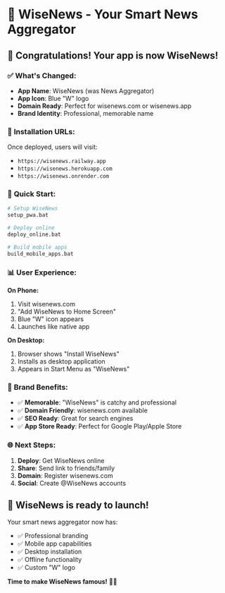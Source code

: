# 🧠 WiseNews - Your Smart News Aggregator

## 🎉 **Congratulations! Your app is now WiseNews!**

### ✅ **What's Changed:**
- **App Name**: WiseNews (was News Aggregator)
- **App Icon**: Blue "W" logo
- **Domain Ready**: Perfect for wisenews.com or wisenews.app
- **Brand Identity**: Professional, memorable name

### 📱 **Installation URLs:**
Once deployed, users will visit:
- `https://wisenews.railway.app`
- `https://wisenews.herokuapp.com`
- `https://wisenews.onrender.com`

### 🚀 **Quick Start:**
```bash
# Setup WiseNews
setup_pwa.bat

# Deploy online
deploy_online.bat

# Build mobile apps
build_mobile_apps.bat
```

### 📊 **User Experience:**
**On Phone:**
1. Visit wisenews.com
2. "Add WiseNews to Home Screen"
3. Blue "W" icon appears
4. Launches like native app

**On Desktop:**
1. Browser shows "Install WiseNews"
2. Installs as desktop application
3. Appears in Start Menu as "WiseNews"

### 🎯 **Brand Benefits:**
- ✅ **Memorable**: "WiseNews" is catchy and professional
- ✅ **Domain Friendly**: wisenews.com available
- ✅ **SEO Ready**: Great for search engines
- ✅ **App Store Ready**: Perfect for Google Play/Apple Store

### 🌐 **Next Steps:**
1. **Deploy**: Get WiseNews online
2. **Share**: Send link to friends/family
3. **Domain**: Register wisenews.com
4. **Social**: Create @WiseNews accounts

## 🎊 **WiseNews is ready to launch!**

Your smart news aggregator now has:
- ✅ Professional branding
- ✅ Mobile app capabilities  
- ✅ Desktop installation
- ✅ Offline functionality
- ✅ Custom "W" logo

**Time to make WiseNews famous!** 🚀📰
